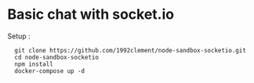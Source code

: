 # Basic chat with socket.io

Setup :
```
  git clone https://github.com/1992clement/node-sandbox-socketio.git
  cd node-sandbox-socketio
  npm install
  docker-compose up -d
```
